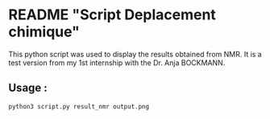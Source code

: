 # README "Script Deplacement chimique"

This python script was used to display the results obtained from NMR.
It is a test version from my 1st internship with the Dr. Anja BOCKMANN.

## Usage :
`python3 script.py result_nmr output.png`
